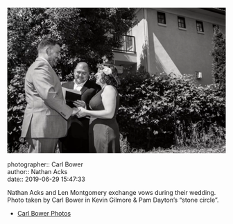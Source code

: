 ![Nathan Acks and Len Montgomery exchange vows](assets/2019-06-29-set-1-the-ceremony-30.webp)

photographer:: Carl Bower  
author:: Nathan Acks  
date:: 2019-06-29 15:47:33

Nathan Acks and Len Montgomery exchange vows during their wedding. Photo taken by Carl Bower in Kevin Gilmore & Pam Dayton’s “stone circle”.

* [Carl Bower Photos](https://carlbowerphotos.com)

